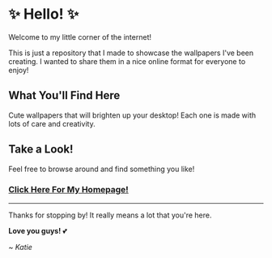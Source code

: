 # ✨ Hello! ✨

Welcome to my little corner of the internet! 

This is just a repository that I made to showcase the wallpapers I've been creating. I wanted to share them in a nice online format for everyone to enjoy! 

## What You'll Find Here

Cute wallpapers that will brighten up your desktop! Each one is made with lots of care and creativity.

## Take a Look!

Feel free to browse around and find something you like! 

### **[Click Here For My Homepage!](https://katie0014.github.io)**

---

Thanks for stopping by! It really means a lot that you're here. 

**Love you guys!** 💕

*~ Katie*
